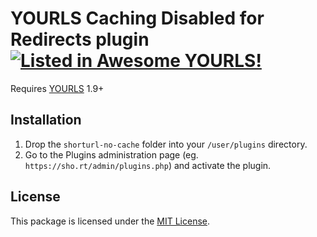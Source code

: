 # YOURLS Caching Disabled for Redirects plugin [![Listed in Awesome YOURLS!](https://img.shields.io/badge/Awesome-YOURLS-C5A3BE)](https://github.com/YOURLS/awesome-yourls/)

Requires [YOURLS](https://yourls.org) 1.9+

## Installation

1. Drop the `shorturl-no-cache` folder into your `/user/plugins` directory.
2. Go to the Plugins administration page (eg. `https://sho.rt/admin/plugins.php`) and activate the plugin.

## License

This package is licensed under the [MIT License](LICENSE).
